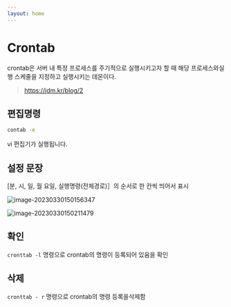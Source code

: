 ```yaml
---
layout: home
---
```


# Crontab
crontab은 서버 내 특정 프로세스를 주기적으로 실행시키고자 할 때 해당 프로세스와실행 스케줄을 지정하고 실행시키는 데몬이다.
> https://jdm.kr/blog/2


## 편집명령

```bash
contab -e
```

vi  편집기가 실행됩니다.



## 설정 문장

[분, 시, 일, 월 요일, 실행명령(전체경로)］의 순서로 한 칸씩 띄어서 표시



![image-20230330150156347](./img/image-20230330150156347.png)



![image-20230330150211479](./img/image-20230330150211479.png)



## 확인

`cronttab -l` 명령으로 crontab의 명령이 등록되어 있움을 확인



## 삭제

`cronttab - r` 명령으로 crontab의 명령 등록을삭제함


